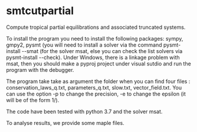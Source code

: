 # smtcutpartial
Compute tropical partial equilibrations and associated truncated systems.

To install the program you need to install the following packages: sympy, gmpy2, pysmt (you will need to install a solver via the command pysmt-install --smat (for the solver msat, else you can check the list solvers via pysmt-install --check). 
Under Windows, there is a linkage problem with msat, then you should make a pyproj project under visual sutdio and run the program with the debugger.

The program take take as argument the folder when you can find four files : conservation_laws_q.txt, parameters_q.txt, slow.txt, vector_field.txt.
You can use the option -p <INTEGER> to change the precision, -e <INTEGER> to change the epsilon (it will be of the form 1/<INTEGER>).
  
The code have been tested with python 3.7 and the solver msat.

To analyse results, we provide some maple files. 
